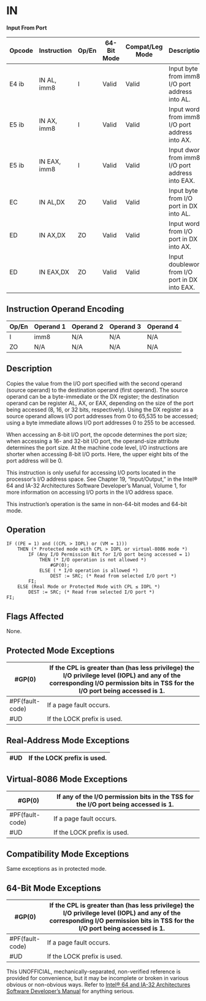 # IN

**Input From Port**

| Opcode | Instruction  | Op/En | 64-Bit Mode | Compat/Leg Mode | Description                                      |
| ------ | ------------ | ----- | ----------- | --------------- | ------------------------------------------------ |
| E4 ib  | IN AL, imm8  | I     | Valid       | Valid           | Input byte from imm8 I/O port address into AL.   |
| E5 ib  | IN AX, imm8  | I     | Valid       | Valid           | Input word from imm8 I/O port address into AX.   |
| E5 ib  | IN EAX, imm8 | I     | Valid       | Valid           | Input dword from imm8 I/O port address into EAX. |
| EC     | IN AL,DX     | ZO    | Valid       | Valid           | Input byte from I/O port in DX into AL.          |
| ED     | IN AX,DX     | ZO    | Valid       | Valid           | Input word from I/O port in DX into AX.          |
| ED     | IN EAX,DX    | ZO    | Valid       | Valid           | Input doubleword from I/O port in DX into EAX.   |

## Instruction Operand Encoding

| Op/En | Operand 1 | Operand 2 | Operand 3 | Operand 4 |
| ----- | --------- | --------- | --------- | --------- |
| I     | imm8      | N/A       | N/A       | N/A       |
| ZO    | N/A       | N/A       | N/A       | N/A       |

## Description

Copies the value from the I/O port specified with the second operand (source operand) to the destination operand (first operand). The source operand can be a byte-immediate or the DX register; the destination operand can be register AL, AX, or EAX, depending on the size of the port being accessed (8, 16, or 32 bits, respectively). Using the DX register as a source operand allows I/O port addresses from 0 to 65,535 to be accessed; using a byte immediate allows I/O port addresses 0 to 255 to be accessed.

When accessing an 8-bit I/O port, the opcode determines the port size; when accessing a 16- and 32-bit I/O port, the operand-size attribute determines the port size. At the machine code level, I/O instructions are shorter when accessing 8-bit I/O ports. Here, the upper eight bits of the port address will be 0.

This instruction is only useful for accessing I/O ports located in the processor’s I/O address space. See Chapter 19, “Input/Output,” in the Intel® 64 and IA-32 Architectures Software Developer’s Manual, Volume 1, for more information on accessing I/O ports in the I/O address space.

This instruction’s operation is the same in non-64-bit modes and 64-bit mode.

## Operation

```
IF ((PE = 1) and ((CPL > IOPL) or (VM = 1)))
    THEN (* Protected mode with CPL > IOPL or virtual-8086 mode *)
        IF (Any I/O Permission Bit for I/O port being accessed = 1)
            THEN (* I/O operation is not allowed *)
                #​​​​GP(0);
            ELSE ( * I/O operation is allowed *)
                DEST := SRC; (* Read from selected I/O port *)
        FI;
    ELSE (Real Mode or Protected Mode with CPL ≤ IOPL *)
        DEST := SRC; (* Read from selected I/O port *)
FI;

```

## Flags Affected

None.

## Protected Mode Exceptions

| \#​​​​GP(0)       | If the CPL is greater than (has less privilege) the I/O privilege level (IOPL) and any of the corresponding I/O permission bits in TSS for the I/O port being accessed is 1. |
| ----------------- | ---------------------------------------------------------------------------------------------------------------------------------------------------------------------------- |
| \#​PF(fault-code) | If a page fault occurs.                                                                                                                                                      |
| #​​​UD            | If the LOCK prefix is used.                                                                                                                                                  |

## Real-Address Mode Exceptions

| #​​​UD | If the LOCK prefix is used. |
| ------ | --------------------------- |

## Virtual-8086 Mode Exceptions

| \#​​​​GP(0)       | If any of the I/O permission bits in the TSS for the I/O port being accessed is 1. |
| ----------------- | ---------------------------------------------------------------------------------- |
| \#​PF(fault-code) | If a page fault occurs.                                                            |
| #​​​UD            | If the LOCK prefix is used.                                                        |

## Compatibility Mode Exceptions

Same exceptions as in protected mode.

## 64-Bit Mode Exceptions

| \#​​​​GP(0)       | If the CPL is greater than (has less privilege) the I/O privilege level (IOPL) and any of the corresponding I/O permission bits in TSS for the I/O port being accessed is 1. |
| ----------------- | ---------------------------------------------------------------------------------------------------------------------------------------------------------------------------- |
| \#​PF(fault-code) | If a page fault occurs.                                                                                                                                                      |
| #​​​UD            | If the LOCK prefix is used.                                                                                                                                                  |

This UNOFFICIAL, mechanically-separated, non-verified reference is provided for convenience, but it may be
incomplete or broken in various obvious or non-obvious
ways. Refer to [Intel® 64 and IA-32 Architectures Software Developer’s Manual](https://software.intel.com/en-us/download/intel-64-and-ia-32-architectures-sdm-combined-volumes-1-2a-2b-2c-2d-3a-3b-3c-3d-and-4) for anything serious.
